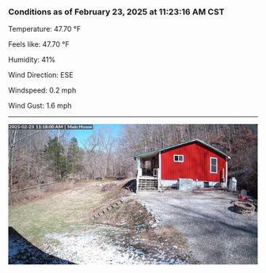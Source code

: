 ### Conditions as of February 23, 2025 at 11:23:16 AM CST 

Temperature: 47.70 &deg;F

Feels like: 47.70 &deg;F

Humidity: 41%

Wind Direction: ESE

Windspeed: 0.2 mph

Wind Gust: 1.6 mph

---

<img src="./images/latest.jpeg"/>

